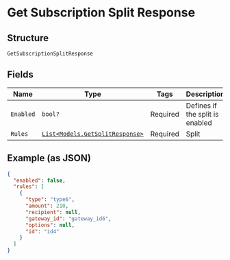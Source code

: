 
# Get Subscription Split Response

## Structure

`GetSubscriptionSplitResponse`

## Fields

| Name | Type | Tags | Description |
|  --- | --- | --- | --- |
| `Enabled` | `bool?` | Required | Defines if the split is enabled |
| `Rules` | [`List<Models.GetSplitResponse>`](../../doc/models/get-split-response.md) | Required | Split |

## Example (as JSON)

```json
{
  "enabled": false,
  "rules": [
    {
      "type": "type6",
      "amount": 210,
      "recipient": null,
      "gateway_id": "gateway_id6",
      "options": null,
      "id": "id4"
    }
  ]
}
```

